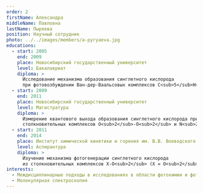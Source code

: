 ```yaml
---
order: 2
firstName: Александра
middleName: Павловна
lastName: Пыряева
position: Научный сотрудник
photo: ../../images/members/a-pyryaeva.jpg
educations:
  - start: 2005
    end: 2009
    place: Новосибирский государственный университет
    level: Бакалавриат
    diploma: >
      Исследование механизма образования синглетного кислорода
      при фотовозбуждении Ван-дер-Ваальсовых комплексов C<sub>5</sub>H<sub>8</sub>-O<sub>2</sub> и O<sub>2</sub>-O<sub>2</sub>
  - start: 2009
    end: 2011
    place: Новосибирский государственный университет
    level: Магистратура
    diploma: >
      Измерение квантового выхода образования синглетного кислорода при фотовозбуждении 
      столкновительных комплексов O<sub>2</sub>-O<sub>2</sub> и N<sub>2</sub>-O<sub>2</sub>
  - start: 2011
    end: 2014
    place: Институт химической кинетики и горения им. В.В. Воеводского Сибирского отделения Российской академии наук
    level: Аспирантура
    diploma: >
      Изучение механизма фотогенерации синглетного кислорода 
      из столкновительных комплексов X-O<sub>2</sub> (X = O<sub>2</sub>, N<sub>2</sub>, C<sub>5</sub>H<sub>8</sub>)
interests:
  - Междисциплинарные подходы в исследованиях в области фотохимии и фотобиологии
  - Молекулярная спектроскопия
---
```


